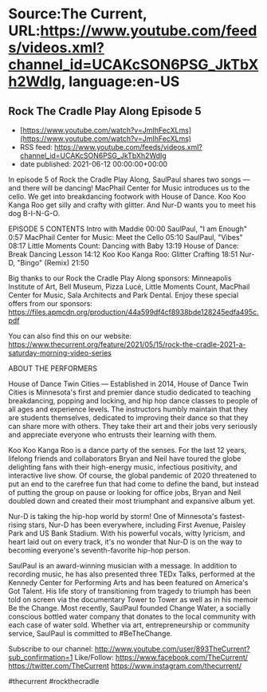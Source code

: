 # Source:The Current, URL:https://www.youtube.com/feeds/videos.xml?channel_id=UCAKcSON6PSG_JkTbXh2WdIg, language:en-US

## Rock The Cradle Play Along Episode 5
 - [https://www.youtube.com/watch?v=JmIhFecXLms](https://www.youtube.com/watch?v=JmIhFecXLms)
 - RSS feed: https://www.youtube.com/feeds/videos.xml?channel_id=UCAKcSON6PSG_JkTbXh2WdIg
 - date published: 2021-06-12 00:00:00+00:00

In episode 5 of Rock the Cradle Play Along, SaulPaul shares two songs — and there will be dancing! MacPhail Center for Music introduces us to the cello. We get into breakdancing footwork with House of Dance. Koo Koo Kanga Roo get silly and crafty with glitter. And Nur-D wants you to meet his dog B-I-N-G-O.

EPISODE 5 CONTENTS
Intro with Maddie 00:00
SaulPaul, "I am Enough" 0:57
MacPhail Center for Music: Meet the Cello 05:10
SaulPaul, "Vibes" 08:17
Little Moments Count: Dancing with Baby 13:19
House of Dance: Break Dancing Lesson 14:12
Koo Koo Kanga Roo: Glitter Crafting 18:51
Nur-D, "Bingo" (Remix) 21:50

Big thanks to our Rock the Cradle Play Along sponsors: Minneapolis Institute of Art, Bell Museum, Pizza Lucé, Little Moments Count, MacPhail Center for Music, Sala Architects and Park Dental. Enjoy these special offers from our sponsors: https://files.apmcdn.org/production/44a599df4cf8938bde128245edfa495c.pdf

You can also find this on our website: https://www.thecurrent.org/feature/2021/05/15/rock-the-cradle-2021-a-saturday-morning-video-series

ABOUT THE PERFORMERS

House of Dance Twin Cities — Established in 2014, House of Dance Twin Cities is Minnesota's first and premier dance studio dedicated to teaching breakdancing, popping and locking, and hip hop dance classes to people of all ages and experience levels. The instructors humbly maintain that they are students themselves, dedicated to improving their dance so that they can share more with others. They take their art and their jobs very seriously and appreciate everyone who entrusts their learning with them.

Koo Koo Kanga Roo is a dance party of the senses. For the last 12 years, lifelong friends and collaborators Bryan and Neil have toured the globe delighting fans with their high-energy music, infectious positivity, and interactive live show. Of course, the global pandemic of 2020 threatened to put an end to the carefree fun that had come to define the band, but instead of putting the group on pause or looking for office jobs, Bryan and Neil doubled down and created their most triumphant and expansive album yet.

Nur-D is taking the hip-hop world by storm! One of Minnesota's fastest-rising stars, Nur-D has been everywhere, including First Avenue, Paisley Park and US Bank Stadium. With his powerful vocals, witty lyricism, and heart laid out on every track, it's no wonder that Nur-D is on the way to becoming everyone's seventh-favorite hip-hop person.

SaulPaul is an award-winning musician with a message. In addition to recording music, he has also presented three TEDx Talks, performed at the Kennedy Center for Performing Arts and has been featured on America's Got Talent. His life story of transitioning from tragedy to triumph has been told on screen via the documentary Tower to Tower as well as in his memoir Be the Change. Most recently, SaulPaul founded Change Water, a socially conscious bottled water company that donates to the local community with each case of water sold. Whether via art, entrepreneurship or community service, SaulPaul is committed to #BeTheChange.

Subscribe to our channel:
http://www.youtube.com/user/893TheCurrent?sub_confirmation=1
Like/Follow:
https://www.facebook.com/TheCurrent/
https://twitter.com/TheCurrent
https://www.instagram.com/thecurrent/

#thecurrent #rockthecradle

